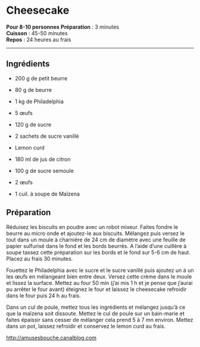 # Cheesecake

**Pour 8-10 personnes**
**Préparation** : 3 minutes  
**Cuisson** : 45-50 minutes  
**Repos** : 24 heures au frais

---

## Ingrédients
* 200 g de petit beurre
* 80 g de beurre

* 1 kg de Philadelphia
* 5 œufs
* 120 g de sucre
* 2 sachets de sucre vanillé

* Lemon curd
* 180 ml de jus de citron
* 100 g de sucre semoule
* 2 œufs
* 1 cuil. à soupe de Maïzena

## Préparation
Réduisez les biscuits en poudre avec un robot mixeur. Faites fondre le beurre au micro onde et ajoutez-le aux biscuits. Mélangez puis versez le tout dans un moule à charnière de 24 cm de diamètre avec une feuille de papier sulfurisé dans le fond et les bords beurrés. A l’aide d’une cuillère à soupe tassez cette préparation sur les bords et le fond sur 5-6 cm de haut. Placez au frais 30 minutes.

Fouettez le Philadelphia avec le sucre et le sucre vanillé puis ajoutez un à un les œufs en mélangeant bien entre deux. Versez cette crème dans le moule et lissez la surface. Mettez au four 50 min (j’ai mis 1 h et je pense que j’aurai pu arrêter le four avant) éteignez le four et laissez le cheesecake refroidir dans le four puis 24 h au frais.

Dans un cul de poule, mettez tous les ingrédients et mélangez jusqu’à ce que la maïzena soit dissoute. Mettez le cul de poule sur un bain-marie et faites épaissir sans cesser de mélanger cela prend 5 à 7 mn environ. Mettez dans un pot, laissez refroidir et conservez le lemon curd au frais.

http://amusesbouche.canalblog.com

